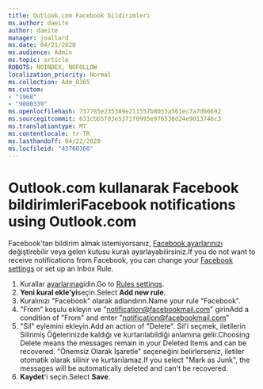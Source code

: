 ```yaml
---
title: Outlook.com Facebook bildirimleri
ms.author: daeite
author: daeite
manager: joallard
ms.date: 04/21/2020
ms.audience: Admin
ms.topic: article
ROBOTS: NOINDEX, NOFOLLOW
localization_priority: Normal
ms.collection: Adm_O365
ms.custom:
- "1968"
- "9000339"
ms.openlocfilehash: 737785e235389e211557b8055a561ec7a7d66692
ms.sourcegitcommit: 631cbb5f03e5371f0995e976536d24e9d13746c3
ms.translationtype: MT
ms.contentlocale: tr-TR
ms.lasthandoff: 04/22/2020
ms.locfileid: "43760360"
---
```

# <a name="facebook-notifications-using-outlookcom"></a><span data-ttu-id="e2e5f-102">Outlook.com kullanarak Facebook bildirimleri</span><span class="sxs-lookup"><span data-stu-id="e2e5f-102">Facebook notifications using Outlook.com</span></span>

<span data-ttu-id="e2e5f-103">Facebook'tan bildirim almak istemiyorsanız, [Facebook ayarlarınızı](https://aka.ms/facebook-notifications-settings) değiştirebilir veya gelen kutusu kuralı ayarlayabilirsiniz.</span><span class="sxs-lookup"><span data-stu-id="e2e5f-103">If you do not want to receive notifications from Facebook, you can change your [Facebook settings](https://aka.ms/facebook-notifications-settings) or set up an Inbox Rule.</span></span>

1. <span data-ttu-id="e2e5f-104">Kurallar [ayarlarına](https://outlook.live.com/mail/options/mail/rules/inboxRules)gidin.</span><span class="sxs-lookup"><span data-stu-id="e2e5f-104">Go to [Rules settings](https://outlook.live.com/mail/options/mail/rules/inboxRules).</span></span>
1. <span data-ttu-id="e2e5f-105">**Yeni kural ekle'yi**seçin.</span><span class="sxs-lookup"><span data-stu-id="e2e5f-105">Select **Add new rule**.</span></span>
1. <span data-ttu-id="e2e5f-106">Kuralınızı "Facebook" olarak adlandırın.</span><span class="sxs-lookup"><span data-stu-id="e2e5f-106">Name your rule "Facebook".</span></span>
1. <span data-ttu-id="e2e5f-107">"From" koşulu ekleyin ve "notification@facebookmail.com" girin</span><span class="sxs-lookup"><span data-stu-id="e2e5f-107">Add a condition of "From" and enter "notification@facebookmail.com"</span></span>
1. <span data-ttu-id="e2e5f-108">"Sil" eylemini ekleyin.</span><span class="sxs-lookup"><span data-stu-id="e2e5f-108">Add an action of "Delete".</span></span> <span data-ttu-id="e2e5f-109">Sil'i seçmek, iletilerin Silinmiş Öğelerinizde kaldığı ve kurtarılabildiği anlamına gelir.</span><span class="sxs-lookup"><span data-stu-id="e2e5f-109">Choosing Delete means the messages remain in your Deleted Items and can be recovered.</span></span> <span data-ttu-id="e2e5f-110">"Önemsiz Olarak İşaretle" seçeneğini belirlerseniz, iletiler otomatik olarak silinir ve kurtarılamaz.</span><span class="sxs-lookup"><span data-stu-id="e2e5f-110">If you select "Mark as Junk", the messages will be automatically deleted and can't be recovered.</span></span>
1. <span data-ttu-id="e2e5f-111">**Kaydet**'i seçin.</span><span class="sxs-lookup"><span data-stu-id="e2e5f-111">Select **Save**.</span></span>